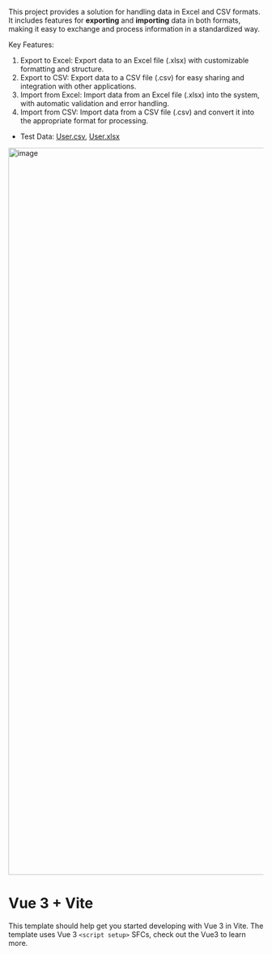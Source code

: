 This project provides a solution for handling data in Excel and CSV formats.
It includes features for **exporting** and **importing** data in both formats, making it easy to exchange and process information in a standardized way.

Key Features:
1. Export to Excel: Export data to an Excel file (.xlsx) with customizable formatting and structure.
2. Export to CSV: Export data to a CSV file (.csv) for easy sharing and integration with other applications.
3. Import from Excel: Import data from an Excel file (.xlsx) into the system, with automatic validation and error handling.
4. Import from CSV: Import data from a CSV file (.csv) and convert it into the appropriate format for processing.

- Test Data: [User.csv](https://github.com/user-attachments/files/18347276/User.csv), 
[User.xlsx](https://github.com/user-attachments/files/18347280/User.xlsx)


<img width="1434" alt="image" src="https://github.com/user-attachments/assets/34d26ff8-76e2-48a7-b2b7-84f8acc9c527" />



# Vue 3 + Vite

This template should help get you started developing with Vue 3 in Vite. The template uses Vue 3 `<script setup>` SFCs, check out the Vue3 to learn more.